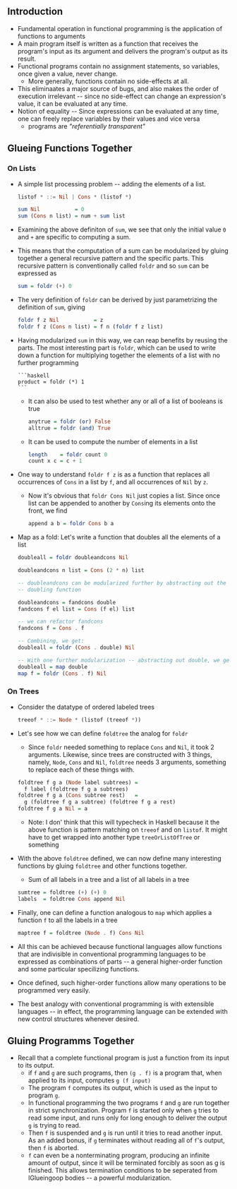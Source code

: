 ## Introduction
- Fundamental operation in functional programming is the application of
    functions to arguments
- A main program itself is written as a function that receives the
    program's input as its argument and delivers the program's output as
    its result.
- Functional programs contain no assignment statements, so variables,
    once given a value, never change.
    - More generally, functions contain no side-effects at all.
- This eliminaates a major source of bugs, and also makes the order of
    execution irrelevant -- since no side-effect can change an
    expression's value, it can be evaluated at any time.
- Notion of equality -- Since expressions can be evaluated at any time,
    one can freely replace variables by their values and vice versa
    - programs are _"referentially transparent"_

## Glueing Functions Together

### On Lists
- A simple list processing problem -- adding the elements of a list.

  ```haskell
  listof * ::= Nil | Cons * (listof *)

  sum Nil           = 0
  sum (Cons n list) = num + sum list
  ```
- Examining the above definiton of `sum`, we see that only the initial
    value `0` and `+` are specific to computing a sum.
- This means that the computation of a sum can be modularized by gluing
    together a general recursive pattern and the specific parts. This
    recursive pattern is conventionally called `foldr` and so `sum` can
    be expressed as

    ```haskell
    sum = foldr (+) 0
    ```
- The very definition of `foldr` can be derived by just parametrizing
    the definition of `sum`, giving

    ```haskell
    foldr f z Nil           = z
    foldr f z (Cons n list) = f n (foldr f z list)
    ```
- Having modularized `sum` in this way, we can reap benefits by reusing
    the parts. The most interesting part is `foldr`, which can be used
    to write down a function for multiplying together the elements of a
    list with no further programming

      ```haskell
      product = foldr (*) 1
      ```

    - It can also be used to test whether any or all of a list of booleans is
        true

      ```haskell
      anytrue = foldr (or) False
      alltrue = foldr (and) True
      ```

    - It can be used to compute the number of elements in a list

      ```haskell
      length    = foldr count 0
      count x c = c + 1
      ```

- One way to understand `foldr f z` is as a function that replaces all
    occurrences of `Cons` in a list by `f`, and all occurrences of `Nil`
    by `z`.
    - Now it's obvious that `foldr Cons Nil` just copies a list. Since
        once list can be appended to another by `Cons`ing its elements
        onto the front, we find

        ```haskell
        append a b = foldr Cons b a
        ```

- Map as a fold: Let's write a function that doubles all the elements of
    a list

    ```haskell
    doubleall = foldr doubleandcons Nil

    doubleandcons n list = Cons (2 * n) list

    -- doubleandcons can be modularized further by abstracting out the
    -- doubling function

    doubleandcons = fandcons double
    fandcons f el list = Cons (f el) list
    
    -- we can refactor fandcons
    fandcons f = Cons . f

    -- Combining, we get:
    doubleall = foldr (Cons . double) Nil

    -- With one further modularization -- abstracting out double, we get
    doubleall = map double
    map f = foldr (Cons . f) Nil
    ```

### On Trees
- Consider the datatype of ordered labeled trees

  ```haskell
  treeof * ::= Node * (listof (treeof *))
  ```

- Let's see how we can define `foldtree` the analog for `foldr`
  - Since `foldr` needed something to replace `Cons` and `Nil`, it took
      2 arguments. Likewise, since trees are constructed with 3 things,
      namely, `Node`, `Cons` and `Nil`, `foldtree` needs 3 arguments,
      something to replace each of these things with.

  ```haskell
  foldtree f g a (Node label subtrees) = 
    f label (foldtree f g a subtrees)
  foldtree f g a (Cons subtree rest)   =
    g (foldtree f g a subtree) (foldtree f g a rest)
  foldtree f g a Nil = a
  ```
  - Note: I don' think that this will typecheck in Haskell because it
      the above function is pattern matching on `treeof` and on
      `listof`. It might have to get wrapped into another type
      `treeOrListOfTree` or something

- With the above `foldtree` defined, we can now define many interesting
    functions by gluing `foldtree` and other functions together.

    - Sum of all labels in a tree and a list of all labels in a tree

    ```haskell
    sumtree = foldtree (+) (+) 0
    labels  = foldtree Cons append Nil
    ```

- Finally, one can define a function analogous to `map` which applies a
    function `f` to all the labels in a tree

    ```haskell
    maptree f = foldtree (Node . f) Cons Nil
    ```

- All this can be achieved because functional languages allow functions
    that are indivisible in conventional programming languages to be
    expressed as combinations of parts -- a general higher-order
    function and some particular specilizing functions.
- Once defined, such higher-order functions allow many operations to be
    programmed very easily.
- The best analogy with conventional programming is with extensible
    languages -- in effect, the programming language can be extended
    with new control structures whenever desired.

## Gluing Programms Together
- Recall that a complete functional program is just a function from its
    input to its output.
    - if `f` and `g` are such programs, then `(g . f)` is a program
        that, when applied to its input, computes `g (f input)`
    - The program `f` computes its output, which is used as the input to
        program `g`.
    - In functional programming the two programs `f` and `g` are run
        together in strict synchronization. Program `f` is started only
        when `g` tries to read some input, and runs only for long enough
        to deliver the output `g` is trying to read.
    - Then `f` is suspended and `g` is run until it tries to read
        another input. As an added bonus, if `g` terminates without
        reading all of `f`'s output, then `f` is aborted.
    - `f` can even be a nonterminating program, producing an infinite
        amount of output, since it will be terminated forcibly as soon
        as g is finished. This allows termination conditions to be
        seperated from lGlueingoop bodies -- a powerful modularization.
